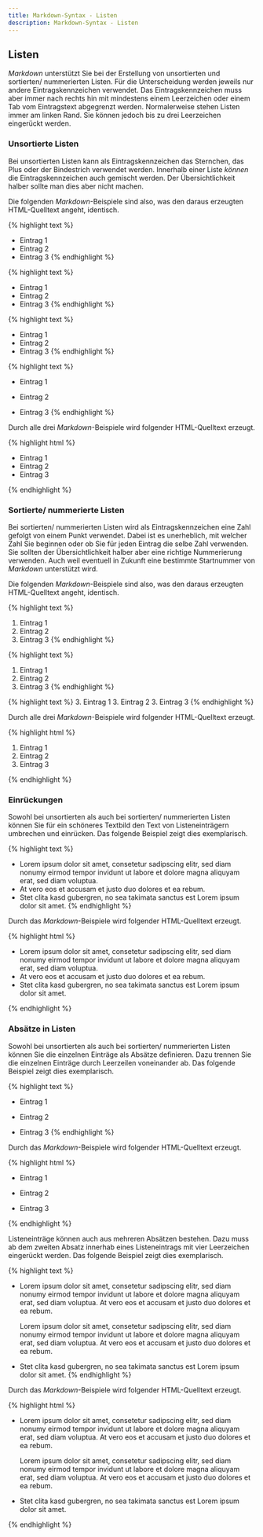 ```yaml
---
title: Markdown-Syntax - Listen
description: Markdown-Syntax - Listen
---
```


## Listen

*Markdown* unterstützt Sie bei der Erstellung von unsortierten und sortierten/ nummerierten Listen. Für die Unterscheidung werden jeweils nur andere Eintragskennzeichen verwendet. Das Eintragskennzeichen muss aber immer nach rechts hin mit mindestens einem Leerzeichen oder einem Tab vom Eintragstext abgegrenzt werden. Normalerweise stehen Listen immer am linken Rand. Sie können jedoch bis zu drei Leerzeichen eingerückt werden.

### Unsortierte Listen

Bei unsortierten Listen kann als Eintragskennzeichen das Sternchen, das Plus oder der Bindestrich verwendet werden. Innerhalb einer Liste *können* die Eintragskennzeichen auch gemischt werden. Der Übersichtlichkeit halber sollte man dies aber nicht machen.

Die folgenden *Markdown*-Beispiele sind also, was den daraus erzeugten HTML-Quelltext angeht, identisch.

{% highlight text %}
* Eintrag 1
* Eintrag 2
* Eintrag 3
{% endhighlight %}

{% highlight text %}
+ Eintrag 1
+ Eintrag 2
+ Eintrag 3
{% endhighlight %}

{% highlight text %}
- Eintrag 1
- Eintrag 2
- Eintrag 3
{% endhighlight %}

{% highlight text %}
* Eintrag 1
+ Eintrag 2
- Eintrag 3
{% endhighlight %}

Durch alle drei *Markdown*-Beispiele wird folgender HTML-Quelltext erzeugt.

{% highlight html %}
<ul>
<li>Eintrag 1</li>
<li>Eintrag 2</li>
<li>Eintrag 3</li>
</ul>
{% endhighlight %}

### Sortierte/ nummerierte Listen

Bei sortierten/ nummerierten Listen wird als Eintragskennzeichen eine Zahl gefolgt von einem Punkt verwendet. Dabei ist es unerheblich, mit welcher Zahl Sie beginnen oder ob Sie für jeden Eintrag die selbe Zahl verwenden. Sie sollten der Übersichtlichkeit halber aber eine richtige Nummerierung verwenden. Auch weil eventuell in Zukunft eine bestimmte Startnummer von *Markdown* unterstützt wird.

Die folgenden *Markdown*-Beispiele sind also, was den daraus erzeugten HTML-Quelltext angeht, identisch.

{% highlight text %}
1. Eintrag 1
2. Eintrag 2
3. Eintrag 3
{% endhighlight %}

{% highlight text %}
1. Eintrag 1
1. Eintrag 2
1. Eintrag 3
{% endhighlight %}

{% highlight text %}
3. Eintrag 1
3. Eintrag 2
3. Eintrag 3
{% endhighlight %}

Durch alle drei *Markdown*-Beispiele wird folgender HTML-Quelltext erzeugt.

{% highlight html %}
<ol>
<li>Eintrag 1</li>
<li>Eintrag 2</li>
<li>Eintrag 3</li>
</ol>
{% endhighlight %}

### Einrückungen

Sowohl bei unsortierten als auch bei sortierten/ nummerierten Listen können Sie für ein schöneres Textbild den Text von Listeneinträgern umbrechen und einrücken. Das folgende Beispiel zeigt dies exemplarisch.

{% highlight text %}
* Lorem ipsum dolor sit amet, consetetur sadipscing elitr,
  sed diam nonumy eirmod tempor invidunt ut labore et dolore
  magna aliquyam erat, sed diam voluptua.
* At vero eos et accusam et justo duo dolores et ea rebum.
* Stet clita kasd gubergren, no sea takimata sanctus est
  Lorem ipsum dolor sit amet.
{% endhighlight %}

Durch das *Markdown*-Beispiele wird folgender HTML-Quelltext erzeugt.

{% highlight html %}
<ul>
<li>Lorem ipsum dolor sit amet, consetetur sadipscing elitr,
sed diam nonumy eirmod tempor invidunt ut labore et dolore
magna aliquyam erat, sed diam voluptua.</li>
<li>At vero eos et accusam et justo duo dolores et ea rebum.</li>
<li>Stet clita kasd gubergren, no sea takimata sanctus est
Lorem ipsum dolor sit amet.</li>
</ul>
{% endhighlight %}

### Absätze in Listen

Sowohl bei unsortierten als auch bei sortierten/ nummerierten Listen können Sie die einzelnen Einträge als Absätze definieren. Dazu trennen Sie die einzelnen Einträge durch Leerzeilen voneinander ab. Das folgende Beispiel zeigt dies exemplarisch.

{% highlight text %}
* Eintrag 1

* Eintrag 2

* Eintrag 3
{% endhighlight %}

Durch das *Markdown*-Beispiele wird folgender HTML-Quelltext erzeugt.

{% highlight html %}
<ul>
<li><p>Eintrag 1</p></li>
<li><p>Eintrag 2</p></li>
<li><p>Eintrag 3</p></li>
</ul>
{% endhighlight %}

Listeneinträge können auch aus mehreren Absätzen bestehen. Dazu muss ab dem zweiten Absatz innerhab eines Listeneintrags mit vier Leerzeichen eingerückt werden. Das folgende Beispiel zeigt dies exemplarisch.

{% highlight text %}
*   Lorem ipsum dolor sit amet, consetetur sadipscing elitr,
    sed diam nonumy eirmod tempor invidunt ut labore et dolore
    magna aliquyam erat, sed diam voluptua. At vero eos et
    accusam et justo duo dolores et ea rebum.

    Lorem ipsum dolor sit amet, consetetur sadipscing elitr,
    sed diam nonumy eirmod tempor invidunt ut labore et dolore
    magna aliquyam erat, sed diam voluptua. At vero eos et
    accusam et justo duo dolores et ea rebum.

*   Stet clita kasd gubergren, no sea takimata sanctus est
    Lorem ipsum dolor sit amet.
{% endhighlight %}

Durch das *Markdown*-Beispiele wird folgender HTML-Quelltext erzeugt.

{% highlight html %}
<ul>
<li><p>Lorem ipsum dolor sit amet, consetetur sadipscing elitr,
sed diam nonumy eirmod tempor invidunt ut labore et dolore
magna aliquyam erat, sed diam voluptua. At vero eos et
accusam et justo duo dolores et ea rebum.</p>

<p>Lorem ipsum dolor sit amet, consetetur sadipscing elitr,
sed diam nonumy eirmod tempor invidunt ut labore et dolore
magna aliquyam erat, sed diam voluptua. At vero eos et
accusam et justo duo dolores et ea rebum.</p></li>
<li><p>Stet clita kasd gubergren, no sea takimata sanctus est
Lorem ipsum dolor sit amet.</p></li>
</ul>
{% endhighlight %}
